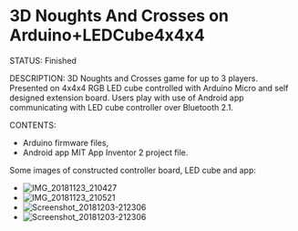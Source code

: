 # 3D Noughts And Crosses on Arduino+LEDCube4x4x4
STATUS: Finished

DESCRIPTION:
3D Noughts and Crosses game for up to 3 players. 
Presented on 4x4x4 RGB LED cube controlled with Arduino Micro and self designed extension board. 
Users play with use of Android app communicating with LED cube controller over Bluetooth 2.1. 

CONTENTS:
 - Arduino firmware files,
 - Android app MIT App Inventor 2 project file.

Some images of constructed controller board, LED cube and app: 
- ![IMG_20181123_210427](https://user-images.githubusercontent.com/43730948/160214869-a0a5f5eb-0d04-48aa-9ff5-5a2e40e3c3ff.jpg)
- ![IMG_20181123_210521](https://user-images.githubusercontent.com/43730948/160214873-4da97b2e-2d5e-4119-9f47-c1a870f3df76.jpg)
- ![Screenshot_20181203-212306](https://user-images.githubusercontent.com/43730948/160214878-c71dcdf1-2943-47ea-8c20-ddb3c2511df2.png)
- ![Screenshot_20181203-212306](https://user-images.githubusercontent.com/43730948/160214895-0ab8c0b8-11a4-441e-89b4-b04bd5d1964c.png)
